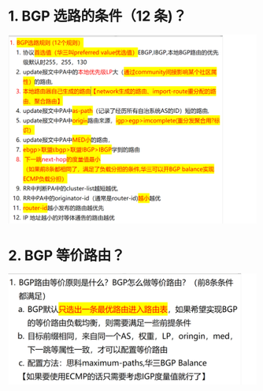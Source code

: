 # 1. BGP 选路的条件（12 条)？

![alt text](images/面试题---BGP选路/image-3.png)

# 2. BGP 等价路由？

![alt text](images/面试题---BGP选路/image-2.png)
